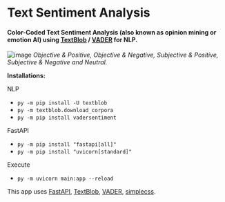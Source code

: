 # Text Sentiment Analysis

#### Color-Coded Text Sentiment Analysis (also known as opinion mining or emotion AI) using [TextBlob](https://textblob.readthedocs.io/en/dev/) / [VADER](https://github.com/cjhutto/vaderSentiment) for NLP.

![image](https://github.com/J43fura/Text-Sentiment-Analysis/assets/73950268/71348abf-d892-41dc-80ab-633cc7289dcf)
_Objective & Positive, Objective & Negative, Subjective & Positive, Subjective & Negative and Neutral._

**Installations:**

NLP

- `py -m pip install -U textblob`
- `py -m textblob.download_corpora`
- `py -m pip install vadersentiment`

FastAPI

- `py -m pip install "fastapi[all]"`
- `py -m pip install "uvicorn[standard]"`

Execute

- `py -m uvicorn main:app --reload`

This app uses [FastAPI](https://fastapi.tiangolo.com/lo/), [TextBlob](https://textblob.readthedocs.io/en/dev/), [VADER](https://github.com/cjhutto/vaderSentiment), [simplecss](https://simplecss.org/).
